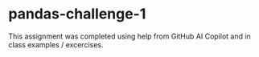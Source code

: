 # pandas-challenge-1

This assignment was completed using help from GitHub AI Copilot and in class examples / excercises.
